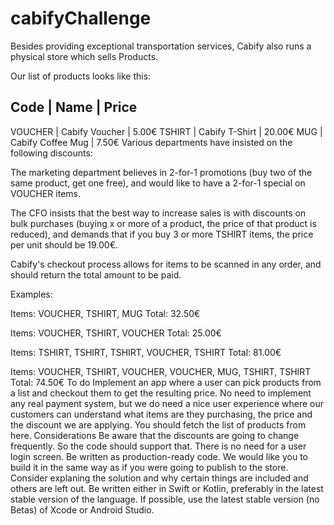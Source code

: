 # cabifyChallenge
Besides providing exceptional transportation services, Cabify also runs a physical store which sells Products.

Our list of products looks like this:

Code         | Name                |  Price
-------------------------------------------------
VOUCHER      | Cabify Voucher      |   5.00€
TSHIRT       | Cabify T-Shirt      |  20.00€
MUG          | Cabify Coffee Mug   |   7.50€
Various departments have insisted on the following discounts:

The marketing department believes in 2-for-1 promotions (buy two of the same product, get one free), and would like to have a 2-for-1 special on VOUCHER items.

The CFO insists that the best way to increase sales is with discounts on bulk purchases (buying x or more of a product, the price of that product is reduced), and demands that if you buy 3 or more TSHIRT items, the price per unit should be 19.00€.

Cabify's checkout process allows for items to be scanned in any order, and should return the total amount to be paid.

Examples:

Items: VOUCHER, TSHIRT, MUG
Total: 32.50€

Items: VOUCHER, TSHIRT, VOUCHER
Total: 25.00€

Items: TSHIRT, TSHIRT, TSHIRT, VOUCHER, TSHIRT
Total: 81.00€

Items: VOUCHER, TSHIRT, VOUCHER, VOUCHER, MUG, TSHIRT, TSHIRT
Total: 74.50€
To do
Implement an app where a user can pick products from a list and checkout them to get the resulting price. No need to implement any real payment system, but we do need a nice user experience where our customers can understand what items are they purchasing, the price and the discount we are applying.
You should fetch the list of products from here.
Considerations
Be aware that the discounts are going to change frequently. So the code should support that.
There is no need for a user login screen.
Be written as production-ready code. We would like you to build it in the same way as if you were going to publish to the store.
Consider explaning the solution and why certain things are included and others are left out.
Be written either in Swift or Kotlin, preferably in the latest stable version of the language.
If possible, use the latest stable version (no Betas) of Xcode or Android Studio.
